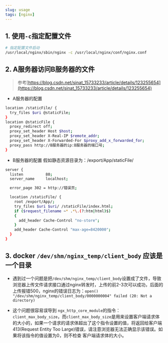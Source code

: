 ```yaml
---
slug: usage
tags: [nginx]
---
```


## 1. 使用`-c`指定配置文件
```bash
# 指定配置文件启动
/usr/local/nginx/sbin/nginx -c /usr/local/nginx/conf/nginx.conf
```

## 2. A服务器访问B服务器的文件
> 参考[https://blog.csdn.net/sinat_15733233/article/details/123255654](https://blog.csdn.net/sinat_15733233/article/details/123255654)

- A服务器的配置
```bash
location /staticFile/ {
  try_files $uri @staticFile;
}
location @staticFile {
  proxy_redirect off;
  proxy_set_header Host $host;
  proxy_set_header X-Real-IP $remote_addr;
  proxy_set_header X-Forwarded-For $proxy_add_x_forwarded_for;
  proxy_pass http://B服务器的ip:B服务器的端口号;
}
```
- B服务器的配置
假如静态资源目录为：/export/App/staticFile/
```bash
server {
  listen          80;
  server_name     localhost;

  error_page 302 = http://错误页;

  location /staticFile/ {
    root /export/App/;
    try_files $uri $uri/ /staticFile/index.html;
    if ($request_filename ~* .*\.(?:htm|html)$)
    {
      add_header Cache-Control "no-store";
    }
    add_header Cache-Control "max-age=8420000";
  }
}
```

## 3. docker `/dev/shm/nginx_temp/client_body` 应该是一个目录
- 遇到过一个问题是把`/dev/shm/nginx_temp/client_body`设置成了文件，导致浏览器上传文件请求接口通过nginx转发时，上传的前2-3次可以成功，后面的上传报错500，nginx的错误日志为：`open() "/dev/shm/nginx_temp/client_body/0000000004" failed (20: Not a directory)`

- 这个问题很容易误导到 `ngx_http_core_module`的指令：`client_max_body_size`，而`client_max_body_size`是用来设置客户端请求体的大小的，如果一个请求的请求体超出了这个指令设置的值，将返回给客户端413(Request Entity Too Large)错误，请注意浏览器无法正确显示该错误。如果将该指令的值设置为0，则不检查 客户端请求体的大小。
